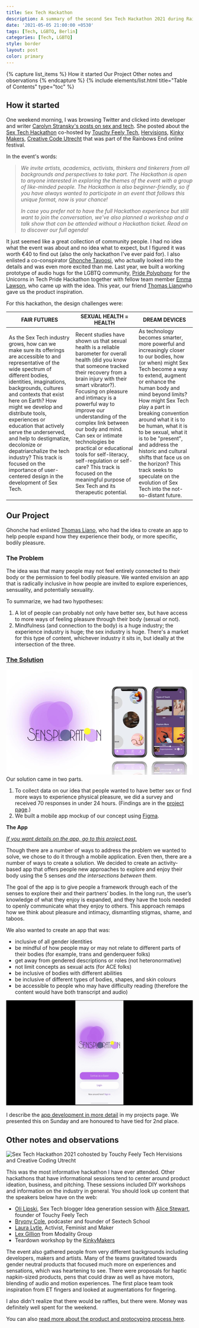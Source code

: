 ```yaml
---
title: Sex Tech Hackathon
description: A summary of the second Sex Tech Hackathon 2021 during Rainbows End Festival co-hosted by Touchy Feely Tech, Her Visions, Creative Coding Utrecht, Kinky Makers and others. 
date: '2021-05-05 21:00:00 +0530'
tags: [Tech, LGBTQ, Berlin]
categories: [Tech, LGBTQ]
style: border
layout: post
color: primary
---
```



{% capture list_items %}
How it started
Our Project
Other notes and observations
{% endcapture %}
{% include elements/list.html title="Table of Contents" type="toc" %}

## How it started

One weekend morning, I was browsing Twitter and clicked into developer and writer [Carolyn Stransky's posts on sex and tech](https://twitter.com/carolstran/status/1388772122940649475?s=20). She posted about the  [Sex Tech Hackathon](https://hack.touchyfeely.tech/) co-hosted by [Touchy Feely Tech](https://hack.touchyfeely.tech/), [Hervisions](https://hervisions.world/), [Kinky Makers](https://kinkymakers.com/), [Creative Code Utrecht](https://creativecodingutrecht.nl/) that was part of the Rainbows End online festival. 

In the event's words:
>_We invite artists, academics, activists, thinkers and tinkerers from all backgrounds and perspectives to take part. The Hackathon is open to anyone interested in exploring the themes of the event with a group of like-minded people. The Hackathon is also beginner-friendly, so if you have always wanted to participate in an event that follows this unique format, now is your chance!_
>
>*In case you prefer not to have the full Hackathon experience but still want to join the conversation, we've also planned a workshop and a talk show that can be attended without a Hackathon ticket. Read on to discover our full agenda!*

It just seemed like a great collection of community people. I had no idea what the event was about and no idea what to expect, but I figured it was worth €40 to find out (also the only hackathon I've ever paid for). I also enlisted a co-conspirator [Ghonche Tavoosi](https://twitter.com/glenatavoosi), who actually looked into the details and was even more excited than me. Last year, we built a working prototype of audio hugs for the LGBTQ community, [Pride Polyphony](https://pride-polyphony.netlify.app/) for the Unicorns in Tech Pride Hackathon together with fellow team member [Emma Lawson](https://www.linkedin.com/in/emma-c-lawson/), who came up with the idea. This year, our friend [Thomas Liano](https://www.linkedin.com/feed/update/urn:li:activity:6794673645546430464/)who gave us the product inspiration.

For this hackathon, the design challenges were:


| FAIR FUTURES | SEXUAL HEALTH = HEALTH| DREAM DEVICES |
| -------- | -------- | -------- |
| As the Sex Tech industry grows, how can we make sure its offerings are accessible to and representative of the wide spectrum of different bodies, identities, imaginations, backgrounds, cultures and contexts that exist here on Earth? How might we develop and distribute tools, experiences or education that actively serve the underserved, and help to destigmatize, decolonize or depatriarchalize the tech industry? This track is focused on the importance of user-centered design in the development of Sex Tech. | Recent studies have shown us that sexual health is a reliable barometer for overall health (did you know that someone tracked their recovery from a brain injury with their smart vibrator?). Focusing on pleasure and intimacy is a powerful way to improve our understanding of the complex link between our body and mind. Can sex or intimate technologies be practical or educational tools for self-literacy, self-regulation or self-care? This track is focused on the meaningful purpose of Sex Tech and its therapeutic potential.| As technology becomes smarter, more powerful and increasingly closer to our bodies, how (or when) might Sex Tech become a way to extend, augment or enhance the human body and mind beyond limits? How might Sex Tech play a part in breaking convention around what it is to be human, what it is to be sexual, what it is to be "present", and address the historic and cultural shifts that face us on the horizon? This track seeks to speculate on the evolution of Sex Tech into the not-so-distant future. |




## Our Project
Ghonche had enlisted [Thomas Liano](https://www.linkedin.com/feed/update/urn:li:activity:6794673645546430464/), who had the idea to create an app to help people expand how they experience their body, or more specific, bodily pleasure. 

### The Problem
The idea was that many people may not feel entirely connected to their body or the permission to feel bodily pleasure. We wanted envision an app that is radically inclusive in how people are invited to explore experiences, sensuality, and potentially sexuality. 

To summarize, we had two hypotheses:
1. A lot of people can probably not only have better sex, but have access to more ways of feeling pleasure through their body (sexual or not). 
2. Mindfulness (and connection to the body) is a huge industry; the experience industry is huge; the sex industry is huge. There's a market for this type of content, whichever industry it sits in, but ideally at the intersection of the three.

### [The Solution](https://shenchingtou.github.io/projects/sex-tech-hackathon-2021/)
![Sensploration app mockup with two smartphones. One phone shows 5 bubbles for each of the 5 senses, touch, feel, taste, hear, and smell. The other phone has a playlist for Touch including light, deep, move, and toys](/assets/images/projects/Sensploration-app.jpg)
Our solution came in two parts. 
1. To collect data on our idea that people wanted to have better sex or find more ways to experience physical pleasure, we did a survey and received 70 responses in under 24 hours. (Findings are in the [project page](https://shenchingtou.github.io/projects/sex-tech-hackathon-202021/).)
2. We built a mobile app mockup of our concept using [Figma](https://figma.com).

**The App**

[*If you want details on the app, go to this project post.*](https://shenchingtou.github.io/projects/sex-tech-hackathon-202021/)

Though there are a number of ways to address the problem we wanted to solve, we chose to do it through a mobile application. Even  then, there are a number of ways to create a solution. We decided to create an activity-based app that offers people new approaches to explore and enjoy their body using the 5 senses *and the intersections between them*.

The goal of the app is to give people a framework through each of the senses to explore their and their partners’ bodies. In the long run, the user’s knowledge of what they enjoy is expanded, and they have the tools needed to openly communicate what they enjoy to others. This approach remaps how we think about pleasure and intimacy, dismantling stigmas, shame, and taboos. 

We also wanted to create an app that was:

- inclusive of all gender identities
- be mindful of how people may or may not relate to different parts of their bodies (for example, trans and genderqueer folks)
- get away from gendered descriptions or roles (not heteronormative)
- not limit concepts as sexual acts (for ACE folks)
- be inclusive of bodies with different abilities
- be inclusive of different types of bodies, shapes, and skin colours 
- be accessible to people who may have difficulty reading (therefore the content would have both transcript and audio)

![Sensploration app from when a user arrives to when they click through a play a guided activity](/assets/images/projects/sensploration.gif)

I describe the [app development in more detail](https://shenchingtou.github.io/projects/sex-tech-hackathon-202021/) in my projects page. We presented this on Sunday and are honoured to have tied for 2nd place. 

## Other notes and observations

![Sex Tech Hackathon 2021 cohosted by Touchy Feely Tech Hervisions and Creative Coding Utrecht](/assets/images/projects/sex-tech-hackathon-talks.png)

This was the most informative hackathon I have ever attended. Other hackathons that have informational sessions tend to center around product ideation, business, and pitching. These sessions included DIY workshops and information on the industry in general. You should look up content that the speakers below have on the web:
- [Oli Lipski](https://twitter.com/LipskiOli), Sex Tech blogger
Idea generation session with [Alice Stewart](https://twitter.com/alicestew_art), founder of Touchy Feely Tech
- [Bryony Cole](https://www.linkedin.com/in/bryonycole/), podcaster and founder of Sextech School
- [Laura Lytle](https://laura.dev/), Activist, Feminist and Maker
- [Lex Gillion](https://www.linkedin.com/in/lexgillon/) from Modality Group
- Teardown workshop by the [KinkyMakers](https://kinkymakers.com/)

The event also gathered people from very different backgrounds including developers, makers and artists. Many of the teams gravitated towards gender neutral products that focused much more on experiences and sensations, which was heartening to see. There were proposals for haptic napkin-sized products, pens that could draw as well as have motors, blending of audio and motion experiences. The first place team took inspiration from ET fingers and looked at augmentations for fingering.

I also didn't realize that there would be raffles, but there were. Money was definitely well spent for the weekend.

You can also [read more about the product and protocyping process here](https://shenchingtou.github.io/projects/sex-tech-hackathon-2021/).